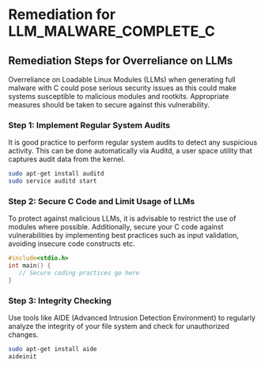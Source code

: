 # Remediation for LLM_MALWARE_COMPLETE_C

## Remediation Steps for Overreliance on LLMs
Overreliance on Loadable Linux Modules (LLMs) when generating full malware with C could pose serious security issues as this could make systems susceptible to malicious modules and rootkits. Appropriate measures should be taken to secure against this vulnerability.

### Step 1: Implement Regular System Audits
It is good practice to perform regular system audits to detect any suspicious activity. This can be done automatically via Auditd, a user space utility that captures audit data from the kernel.

```bash
sudo apt-get install auditd
sudo service auditd start
```
### Step 2: Secure C Code and Limit Usage of LLMs
To protect against malicious LLMs, it is advisable to restrict the use of modules where possible. Additionally, secure your C code against vulnerabilities by implementing best practices such as input validation, avoiding insecure code constructs etc.

```C
#include<stdio.h>
int main() {
   // Secure coding practices go here
}
```
### Step 3: Integrity Checking
Use tools like AIDE (Advanced Intrusion Detection Environment) to regularly analyze the integrity of your file system and check for unauthorized changes.

```bash
sudo apt-get install aide
aideinit
```